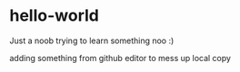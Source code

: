 # hello-world

Just a noob trying to learn something noo :)

adding something from github editor to mess up local copy
